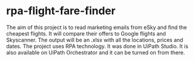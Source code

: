 # rpa-flight-fare-finder
The aim of this project is to read marketing emails from eSky and find the cheapest flights. It will compare their offers to Google flights and Skyscanner. The output will be an .xlsx with all the locations, prices and dates.
The project uses RPA technology. It was done in UiPath Studio. It is also available on UiPath Orchestrator and it can be turned on from there.
